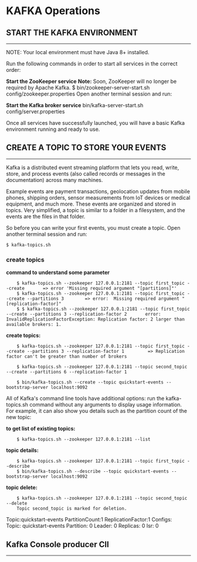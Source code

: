 # KAFKA Operations

## START THE KAFKA ENVIRONMENT
-------------------------------------------------------------------------------		

NOTE: Your local environment must have Java 8+ installed.

Run the following commands in order to start all services in the correct order:

**Start the ZooKeeper service**
**Note:** Soon, ZooKeeper will no longer be required by Apache Kafka.
		$ bin/zookeeper-server-start.sh config/zookeeper.properties
Open another terminal session and run:

**Start the Kafka broker service**
		bin/kafka-server-start.sh config/server.properties

Once all services have successfully launched, you will have a basic Kafka environment running and ready to use.

## CREATE A TOPIC TO STORE YOUR EVENTS
-------------------------------------------------------------------------------		

Kafka is a distributed event streaming platform that lets you read, write, store, and process events (also called records or messages in the documentation) across many machines.

Example events are payment transactions, geolocation updates from mobile phones, shipping orders, sensor measurements from IoT devices or medical equipment, and much more. These events are organized and stored in topics. Very simplified, a topic is similar to a folder in a filesystem, and the events are the files in that folder.

So before you can write your first events, you must create a topic. Open another terminal session and run:

	$ kafka-topics.sh

### create topics

**command to understand some parameter**

		$ kafka-topics.sh --zookeeper 127.0.0.1:2181 --topic first_topic --create		=> error 'Missing required argument "[partitions]"'
		$ kafka-topics.sh --zookeeper 127.0.0.1:2181 --topic first_topic --create --partitions 3		=> error:  Missing required argument "[replication-factor]"
		$ $ kafka-topics.sh --zookeeper 127.0.0.1:2181 --topic first_topic --create --partitions 3 --replication-factor 2		error: InvalidReplicationFactorException: Replication factor: 2 larger than available brokers: 1. 

**create topics:**
		
		$ kafka-topics.sh --zookeeper 127.0.0.1:2181 --topic first_topic --create --partitions 3 --replication-factor 1			=> Replication factor can't be greater than number of brokers

		$ kafka-topics.sh --zookeeper 127.0.0.1:2181 --topic second_topic --create --partitions 6 --replication-factor 1
		
		$ bin/kafka-topics.sh --create --topic quickstart-events --bootstrap-server localhost:9092

All of Kafka's command line tools have additional options: run the kafka-topics.sh command without any arguments to display usage information. For example, it can also show you details such as the partition count of the new topic:

**to get list of existing topics:**
		
		$ kafka-topics.sh --zookeeper 127.0.0.1:2181 --list

**topic details:**
		
		$ kafka-topics.sh --zookeeper 127.0.0.1:2181 --topic first_topic --describe
		$ bin/kafka-topics.sh --describe --topic quickstart-events --bootstrap-server localhost:9092


**topic delete:**
		
		$ kafka-topics.sh --zookeeper 127.0.0.1:2181 --topic second_topic --delete
		Topic second_topic is marked for deletion.
		

Topic:quickstart-events  PartitionCount:1    ReplicationFactor:1 Configs:<br>
Topic: quickstart-events Partition: 0    Leader: 0   Replicas: 0 Isr: 0

		

## Kafka Console producer ClI	
-------------------------------------------------------------------------------		


